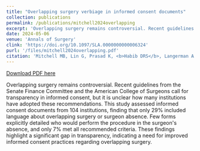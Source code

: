 ```yaml
---
title: "Overlapping surgery verbiage in informed consent documents"
collection: publications
permalink: /publications/mitchell2024overlapping
excerpt: 'Overlapping surgery remains controversial. Recent guidelines from the Senate Finance Committee and the American College of Surgeons call for transparency in informed consent, but it is unclear how many institutions have adopted these recommendations. This study assessed informed consent documents from 104 institutions, finding that only 29% included language about overlapping surgery or surgeon absence. Few forms explicitly detailed who would perform the procedure in the surgeon's absence, and only 7% met all recommended criteria. These findings highlight a significant gap in transparency, indicating a need for improved informed consent practices regarding overlapping surgery.'
date: 2024-05-06
venue: 'Annals of Surgery'
clink: 'https://doi.org/10.1097/SLA.0000000000006324'
purl: '/files/mitchell2024overlapping.pdf'
citation: 'Mitchell MB, Lin G, Prasad K, <b>Habib DRS</b>, Langerman A. Overlapping surgery verbiage in informed consent documents. <i>Ann Surg</i>. 2024. doi:10.1097/SLA.0000000000006324'
---
```

[Download PDF here](http://danielrshabib.github.io/files/mitchell2024overlapping.pdf)

Overlapping surgery remains controversial. Recent guidelines from the Senate Finance Committee and the American College of Surgeons call for transparency in informed consent, but it is unclear how many institutions have adopted these recommendations. This study assessed informed consent documents from 104 institutions, finding that only 29% included language about overlapping surgery or surgeon absence. Few forms explicitly detailed who would perform the procedure in the surgeon's absence, and only 7% met all recommended criteria. These findings highlight a significant gap in transparency, indicating a need for improved informed consent practices regarding overlapping surgery.
